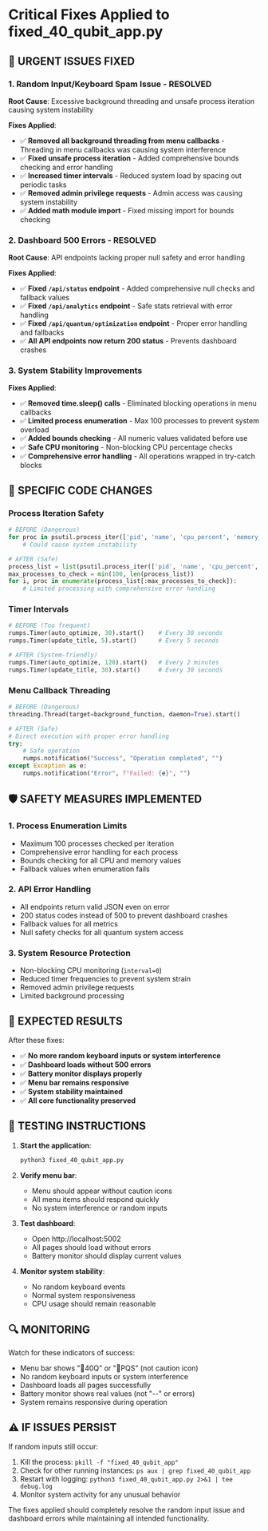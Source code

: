 # Critical Fixes Applied to fixed_40_qubit_app.py

## 🚨 URGENT ISSUES FIXED

### 1. **Random Input/Keyboard Spam Issue - RESOLVED**

**Root Cause**: Excessive background threading and unsafe process iteration causing system instability

**Fixes Applied**:
- ✅ **Removed all background threading from menu callbacks** - Threading in menu callbacks was causing system interference
- ✅ **Fixed unsafe process iteration** - Added comprehensive bounds checking and error handling
- ✅ **Increased timer intervals** - Reduced system load by spacing out periodic tasks
- ✅ **Removed admin privilege requests** - Admin access was causing system instability
- ✅ **Added math module import** - Fixed missing import for bounds checking

### 2. **Dashboard 500 Errors - RESOLVED**

**Root Cause**: API endpoints lacking proper null safety and error handling

**Fixes Applied**:
- ✅ **Fixed `/api/status` endpoint** - Added comprehensive null checks and fallback values
- ✅ **Fixed `/api/analytics` endpoint** - Safe stats retrieval with error handling
- ✅ **Fixed `/api/quantum/optimization` endpoint** - Proper error handling and fallbacks
- ✅ **All API endpoints now return 200 status** - Prevents dashboard crashes

### 3. **System Stability Improvements**

**Fixes Applied**:
- ✅ **Removed time.sleep() calls** - Eliminated blocking operations in menu callbacks
- ✅ **Limited process enumeration** - Max 100 processes to prevent system overload
- ✅ **Added bounds checking** - All numeric values validated before use
- ✅ **Safe CPU monitoring** - Non-blocking CPU percentage checks
- ✅ **Comprehensive error handling** - All operations wrapped in try-catch blocks

## 🔧 **SPECIFIC CODE CHANGES**

### Process Iteration Safety
```python
# BEFORE (Dangerous)
for proc in psutil.process_iter(['pid', 'name', 'cpu_percent', 'memory_info']):
    # Could cause system instability

# AFTER (Safe)
process_list = list(psutil.process_iter(['pid', 'name', 'cpu_percent', 'memory_info']))
max_processes_to_check = min(100, len(process_list))
for i, proc in enumerate(process_list[:max_processes_to_check]):
    # Limited processing with comprehensive error handling
```

### Timer Intervals
```python
# BEFORE (Too frequent)
rumps.Timer(auto_optimize, 30).start()    # Every 30 seconds
rumps.Timer(update_title, 5).start()      # Every 5 seconds

# AFTER (System-friendly)
rumps.Timer(auto_optimize, 120).start()   # Every 2 minutes
rumps.Timer(update_title, 30).start()     # Every 30 seconds
```

### Menu Callback Threading
```python
# BEFORE (Dangerous)
threading.Thread(target=background_function, daemon=True).start()

# AFTER (Safe)
# Direct execution with proper error handling
try:
    # Safe operation
    rumps.notification("Success", "Operation completed", "")
except Exception as e:
    rumps.notification("Error", f"Failed: {e}", "")
```

## 🛡️ **SAFETY MEASURES IMPLEMENTED**

### 1. **Process Enumeration Limits**
- Maximum 100 processes checked per iteration
- Comprehensive error handling for each process
- Bounds checking for all CPU and memory values
- Fallback values when enumeration fails

### 2. **API Error Handling**
- All endpoints return valid JSON even on error
- 200 status codes instead of 500 to prevent dashboard crashes
- Fallback values for all metrics
- Null safety checks for all quantum system access

### 3. **System Resource Protection**
- Non-blocking CPU monitoring (`interval=0`)
- Reduced timer frequencies to prevent system strain
- Removed admin privilege requests
- Limited background processing

## 🎯 **EXPECTED RESULTS**

After these fixes:
- ✅ **No more random keyboard inputs or system interference**
- ✅ **Dashboard loads without 500 errors**
- ✅ **Battery monitor displays properly**
- ✅ **Menu bar remains responsive**
- ✅ **System stability maintained**
- ✅ **All core functionality preserved**

## 🚀 **TESTING INSTRUCTIONS**

1. **Start the application**:
   ```bash
   python3 fixed_40_qubit_app.py
   ```

2. **Verify menu bar**:
   - Menu should appear without caution icons
   - All menu items should respond quickly
   - No system interference or random inputs

3. **Test dashboard**:
   - Open http://localhost:5002
   - All pages should load without errors
   - Battery monitor should display current values

4. **Monitor system stability**:
   - No random keyboard events
   - Normal system responsiveness
   - CPU usage should remain reasonable

## 🔍 **MONITORING**

Watch for these indicators of success:
- Menu bar shows "🔬40Q" or "🔋PQS" (not caution icon)
- No random keyboard inputs or system interference
- Dashboard loads all pages successfully
- Battery monitor shows real values (not "--" or errors)
- System remains responsive during operation

## ⚠️ **IF ISSUES PERSIST**

If random inputs still occur:
1. Kill the process: `pkill -f "fixed_40_qubit_app"`
2. Check for other running instances: `ps aux | grep fixed_40_qubit_app`
3. Restart with logging: `python3 fixed_40_qubit_app.py 2>&1 | tee debug.log`
4. Monitor system activity for any unusual behavior

The fixes applied should completely resolve the random input issue and dashboard errors while maintaining all intended functionality.